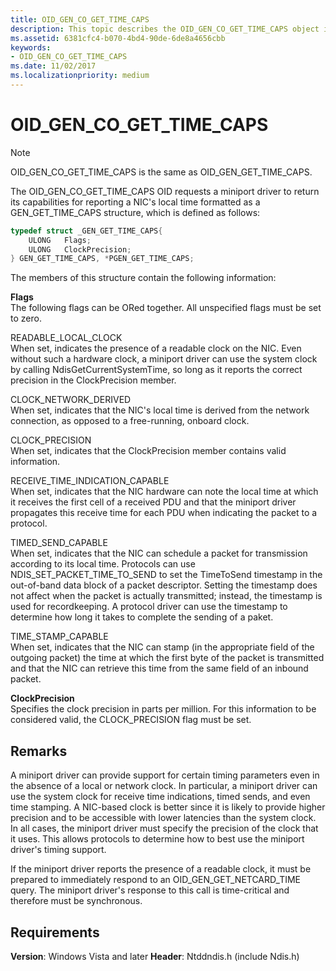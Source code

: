 ```yaml
---
title: OID_GEN_CO_GET_TIME_CAPS
description: This topic describes the OID_GEN_CO_GET_TIME_CAPS object identifier (OID).
ms.assetid: 6381cfc4-b070-4bd4-90de-6de8a4656cbb
keywords:
- OID_GEN_CO_GET_TIME_CAPS
ms.date: 11/02/2017
ms.localizationpriority: medium
---
```


# OID_GEN_CO_GET_TIME_CAPS

> [!NOTE]
> OID_GEN_CO_GET_TIME_CAPS is the same as OID_GEN_GET_TIME_CAPS.

The OID_GEN_CO_GET_TIME_CAPS OID requests a miniport driver to return its capabilities for reporting a NIC's local time formatted as a GEN_GET_TIME_CAPS structure, which is defined as follows:

```c++
typedef struct _GEN_GET_TIME_CAPS{
    ULONG   Flags;
    ULONG   ClockPrecision;
} GEN_GET_TIME_CAPS, *PGEN_GET_TIME_CAPS;
```

The members of this structure contain the following information:

**Flags**  
The following flags can be ORed together. All unspecified flags must be set to zero. 

READABLE_LOCAL_CLOCK  
When set, indicates the presence of a readable clock on the NIC. Even without such a hardware clock, a miniport driver can use the system clock by calling NdisGetCurrentSystemTime, so long as it reports the correct precision in the ClockPrecision member.

CLOCK_NETWORK_DERIVED  
When set, indicates that the NIC's local time is derived from the network connection, as opposed to a free-running, onboard clock.

CLOCK_PRECISION  
When set, indicates that the ClockPrecision member contains valid information.

RECEIVE_TIME_INDICATION_CAPABLE  
When set, indicates that the NIC hardware can note the local time at which it receives the first cell of a received PDU and that the miniport driver propagates this receive time for each PDU when indicating the packet to a protocol.

TIMED_SEND_CAPABLE  
When set, indicates that the NIC can schedule a packet for transmission according to its local time. Protocols can use NDIS_SET_PACKET_TIME_TO_SEND to set the TimeToSend timestamp in the out-of-band data block of a packet descriptor. Setting the timestamp does not affect when the packet is actually transmitted; instead, the timestamp is used for recordkeeping. A protocol driver can use the timestamp to determine how long it takes to complete the sending of a paket.

TIME_STAMP_CAPABLE  
When set, indicates that the NIC can stamp (in the appropriate field of the outgoing packet) the time at which the first byte of the packet is transmitted and that the NIC can retrieve this time from the same field of an inbound packet.

**ClockPrecision**  
Specifies the clock precision in parts per million. For this information to be considered valid, the CLOCK_PRECISION flag must be set.

## Remarks

A miniport driver can provide support for certain timing parameters even in the absence of a local or network clock. In particular, a miniport driver can use the system clock for receive time indications, timed sends, and even time stamping. A NIC-based clock is better since it is likely to provide higher precision and to be accessible with lower latencies than the system clock. In all cases, the miniport driver must specify the precision of the clock that it uses. This allows protocols to determine how to best use the miniport driver's timing support.

If the miniport driver reports the presence of a readable clock, it must be prepared to immediately respond to an OID_GEN_GET_NETCARD_TIME query. The miniport driver's response to this call is time-critical and therefore must be synchronous.


## Requirements

**Version**: Windows Vista and later
**Header**: Ntddndis.h (include Ndis.h)

